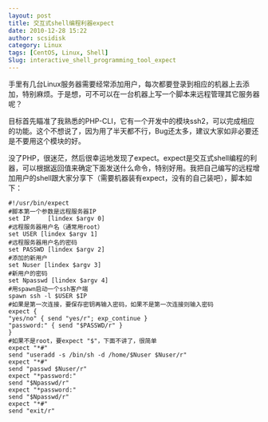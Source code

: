 ```yaml
---
layout: post
title: 交互式shell编程利器expect
date: 2010-12-28 15:22
author: scsidisk
category: Linux
tags: [CentOS, Linux, Shell]
Slug: interactive_shell_programming_tool_expect
---
```



手里有几台Linux服务器需要经常添加用户，每次都要登录到相应的机器上去添加，特别麻烦。于是想，可不可以在一台机器上写一个脚本来远程管理其它服务器呢？

目标首先瞄准了我熟悉的PHP-CLI，它有一个开发中的模块ssh2，可以完成相应的功能。这个不想说了，因为用了半天都不行，Bug还太多，建议大家如非必要还是不要用这个模块的好。

没了PHP，很迷茫，然后很幸运地发现了expect。expect是交互式shell编程的利器，可以根据返回值来确定下面发送什么命令，特别好用。我把自己编写的远程增加用户的shell跟大家分享下（需要机器装有expect，没有的自己装吧），脚本如下：

~~~~ {lang="bash" xml:lang="bash"}
#!/usr/bin/expect
#脚本第一个参数是远程服务器IP
set IP     [lindex $argv 0]
#远程服务器用户名（通常用root）
set USER [lindex $argv 1]
#远程服务器用户名的密码
set PASSWD [lindex $argv 2]
#添加的新用户
set Nuser [lindex $argv 3]
#新用户的密码
set Npasswd [lindex $argv 4]
#用spawn启动一个ssh客户端
spawn ssh -l $USER $IP
#如果是第一次连接，要保存密钥再输入密码，如果不是第一次连接则输入密码
expect {
"yes/no" { send "yes/r"; exp_continue }
"password:" { send "$PASSWD/r" }
}
#如果不是root，要expect "$"，下面不讲了，很简单
expect "*#"
send "useradd -s /bin/sh -d /home/$Nuser $Nuser/r"
expect "*#"
send "passwd $Nuser/r"
expect "*password:"
send "$Npasswd/r"
expect "*password:"
send "$Npasswd/r"
expect "*#"
send "exit/r"
~~~~

 


